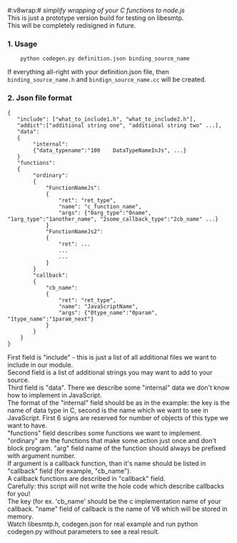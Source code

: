 #:v8wrap:#
_simplify wrapping of your C functions to node.js_  
This is just a prototype version build for testing on libesmtp.  
This will be completely redisigned in future.  

### 1. Usage
        python codegen.py definition.json binding_source_name  
If everything all-right with your definition.json file, then `binding_source_name.h` and `bindign_source_name.cc` will be created.

### 2. Json file format
    {  
       "include": ["what_to_include1.h", "what_to_include2.h"],  
       "addict":["additional string one", "additional string two" ...],
       "data":  
       {  
            "internal":  
            {"data_typename":"100    DataTypeNameInJs", ...}  
       }  
       "functions":  
       {  
            "ordinary":  
            {  
                "FunctionNameJs":  
                {  
                    "ret": "ret_type",  
                    "name": "c_function_name",  
                    "args": {"0arg_type":"0name", "1arg_type":"1another_name", "2some_callback_type":"2cb_name" ...}  
                }  
                "FunctionNameJs2":  
                {  
                    "ret": ...  
                    ...  
                    ...  
                }  
            }  
            "callback":  
            {  
                "cb_name":  
                {  
                    "ret": "ret_type",  
                    "name": "JavaScriptName",  
                    "args": {"0type_name":"0param", "1type_name":"1param_next"}  
                }  
            }  
        }  
    }  
First field is "include" - this is just a list of all additional files we want to include in our module.  
Second field is a list of additional strings you may want to add to your source.   
Third field is "data". There we describe some "internal" data we don't know how to implement in JavaScript.  
The format of the "internal" field should be as in the example: the key is the name of data type in C, second is the name which we want to see in JavaScript. First 6 signs are reserved for number of objects of this type we want to have.  
"functions" field describes some functions we want to implement.  
"ordinary" are the functions that make some action just once and don't block program. "arg" field name of the function should always be prefixed with argument number.  
If argument is a callback function, than it's name should be listed in "callback" field (for example, "cb_name").  
A callback functions are described in "callback" field.  
Carefully: this script will not write the hole code which describe callbacks for you!  
The key (for ex. 'cb_name' should be the c implementation name of your callback. "name" field of callback is the name of V8<Function> which will be stored in memory.  
Watch libesmtp.h, codegen.json for real example and run python codegen.py without parameters to see a real result.  
